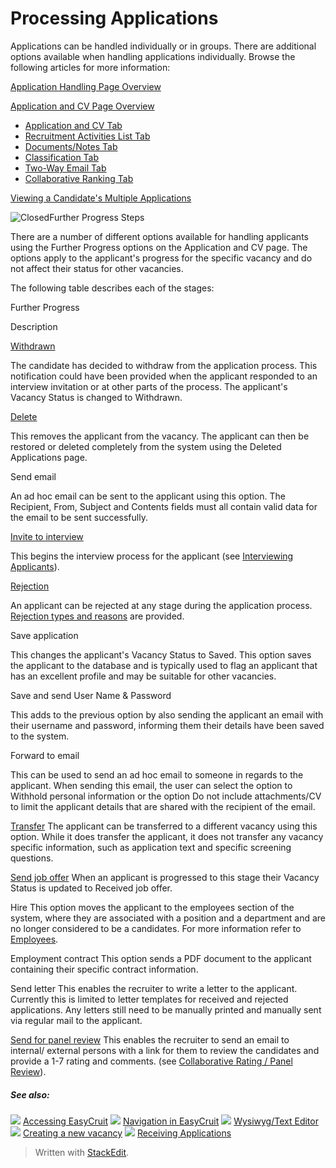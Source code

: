 # Processing Applications

Applications can be handled individually or in groups. There are additional options available when handling applications individually. Browse the following articles for more information:

[Application Handling Page Overview](application_handling_page_overview.htm)

[Application and CV Page Overview](application_and_cv_page_overview.htm)

-   [Application and CV Tab](application_and_cv_tab.htm)
-   [Recruitment Activities List Tab](recruitment_activities_list_tab.htm)
-   [Documents/Notes Tab](documents_notes_tab.htm)
-   [Classification Tab](classification_tab.htm)
-   [Two-Way Email Tab](two_way_email_tab.htm)
-   [Collaborative Ranking Tab](collaborative_rating_tab.htm)

[Viewing a Candidate's Multiple Applications](viewing_a_candidates_multiple_applications.htm)

![Closed](../Skins/Default/Stylesheets/Images/transparent.gif)Further Progress Steps

There are a number of different options available for handling applicants using the  Further Progress  options on the  Application and CV  page. The options apply to the applicant's progress for the specific vacancy and do not affect their status for other vacancies.

The following table describes each of the stages:

Further Progress

Description

[Withdrawn](rejecting_and_withdrawing_an_applicant.htm)

The candidate has decided to withdraw from the application process. This notification could have been provided when the applicant responded to an interview invitation or at other parts of the process. The applicant's  Vacancy Status  is changed to  Withdrawn.

[Delete](deleting_an_applicant.htm)

This removes the applicant from the vacancy. The applicant can then be restored or deleted completely from the system using the  Deleted Applications  page.

Send email

An ad hoc email can be sent to the applicant using this option. The  Recipient,  From,  Subject  and  Contents  fields must all contain valid data for the email to be sent successfully.

[Invite to interview](interviewing_applicants.htm)

This begins the interview process for the applicant (see  [Interviewing Applicants](interviewing_applicants.htm)).

[Rejection](rejecting_and_withdrawing_an_applicant.htm)

An applicant can be rejected at any stage during the application process.  [Rejection types and reasons](rejecting_and_withdrawing_an_applicant.htm)  are provided.

Save application

This changes the applicant's  Vacancy Status  to  Saved. This option saves the applicant to the database and is typically used to flag an applicant that has an excellent profile and may be suitable for other vacancies.

Save and send User Name & Password

This adds to the previous option by also sending the applicant an email with their username and password, informing them their details have been saved to the system.

Forward to email

This can be used to send an ad hoc email to someone in regards to the applicant. When sending this email, the user can select the option to Withhold personal information or the option Do not include attachments/CV to limit the applicant details that are shared with the recipient of the email.

[Transfer](transferring_applicants.htm)
The applicant can be transferred to a different vacancy using this option. While it does transfer the applicant, it does not transfer any vacancy specific information, such as application text and specific screening questions.

[Send job offer](making_an_offer_to_an_applicant.htm)
When an applicant is progressed to this stage their Vacancy Status is updated to Received job offer.

Hire
This option moves the applicant to the employees section of the system, where they are associated with a position and a department and are no longer considered to be a candidates. For more information refer to  [Employees](guide_for_users_employees.htm).

Employment contract
This option sends a PDF document to the applicant containing their specific contract information.

Send letter
This enables the recruiter to write a letter to the applicant. Currently this is limited to letter templates for received and rejected applications. Any letters still need to be manually printed and manually sent via regular mail to the applicant.

[Send for panel review](collaborative_rating_panel_review.htm)
This enables the recruiter to send an email to internal/ external persons with a link for them to review the candidates and provide a 1-7 rating and comments. (see  [Collaborative Rating / Panel Review](collaborative_rating_panel_review.htm)).

##### See also:

![](../Resources/Images/icon-document-link.png) [Accessing EasyCruit](accessing_easycruit.htm)
![](../Resources/Images/icon-document-link.png) [Navigation in EasyCruit](navigation_in_easycruit.htm)
![](../Resources/Images/icon-document-link.png) [Wysiwyg/Text Editor](wysiwyg_text_editor.htm)
![](../Resources/Images/icon-document-link.png) [Creating a new vacancy](creating_a_new_vacancy.htm)
![](../Resources/Images/icon-document-link.png) [Receiving Applications](receiving_applications.htm)


> Written with [StackEdit](https://stackedit.io/).
<!--stackedit_data:
eyJoaXN0b3J5IjpbMjM2MDg2NjJdfQ==
-->